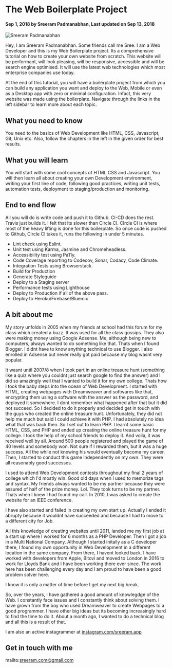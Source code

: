 # The Web Boilerplate Project

#### Sep 1, 2018 by Sreeram Padmanabhan, Last updated on Sep 13, 2018

![Sreeram Padmanabhan](https://avatars0.githubusercontent.com/u/8502281?s=460&v=4 "Sreeram Padmanabhan")

Hey, I am Sreeram Padmanabhan. Some friends call me Sree. I am a Web Developer and this is my Web Boilerplate project. Its a comprehensive tutorial on how to create your own website from scratch. This website will be performant, will look pleasing, will be responsive, accessible and will be search engine optimised. It will use the latest web technologies which most enterprise companies use today.

At the end of this tutorial, you will have a boilerplate project from which you can build any application you want and deploy to the Web, Mobile or even as a Desktop app with zero or minimal configuration. Infact, this very website was made using the boilerplate. Navigate through the links in the left sidebar to learn more about each topic.

## What you need to know

You need to the basics of Web Development like HTML, CSS, Javascript, Git, Unix etc. Also, follow the chapters in the left in the given order for best results.

## What you will learn

You will start with some cool concepts of HTML CSS and Javascript. You will then learn all about creating your own Development environment, writing your first line of code, following good practices, writing unit tests, automation tests, deployment to staging/production and monitoring.

## End to end flow

All you will do is write code and push it to Github. CI-CD does the rest. Travis just builds it. I felt that its slower than Circle CI. CIrcle CI is where most of the heavy lifting is done for this boilerplate. So once code is pushed to Github, Circle CI takes it, runs the following in under 5 minutes.

- Lint check using Eslint.
- Unit test using Karma, Jasmine and Chromeheadless.
- Accessibility test using Pa11y.
- Code Coverage reporting to Codecov, Sonar, Codacy, Code Climate.
- Integration Tests using Browserstack.
- Build for Production
- Generate Styleguide
- Deploy to a Staging server
- Performance tests using Lighthouse
- Deploy to Production if all of the above pass.
- Deploy to Heroku/Firebase/Bluemix

## A bit about me

My story unfolds in 2005 when my friends at school had this forum for my class which created a buzz. It was used for all the class gossips. They also were making money using Google Adsense. Me, although being new to computers, always wanted to do something like that. Thats when I found Blogger. I didnt have to know anything technical to use Blogger. I also enrolled in Adsense but never really got paid because my blog wasnt very popular.

It wasnt until 2007/8 when I took part in an online treasure hunt (something like a quiz where you couldnt just search google to find the answer) and I did so amazingly well that I wanted to build it for my own college. Thats how I took the baby steps into the ocean of Web Development. I started with HTML, creating webpages with Dreamweaver and softwares like that, encrypting them using a software with the answer as the password, and deployed it somewhere. I dont remember what happened after that but it did not succeed. So I decided to do it properly and decided get in touch with the guys who created the online treasure hunt. Unfortunately, they did not help me much but said I could achieve it with PHP. I had absolutely no idea what that was back then. So I set out to learn PHP. I learnt some basic HTML, CSS, and PHP and ended up creating the online treasure hunt for my college. I took the help of my school friends to deploy it. And voila, it was received well by all. Around 500 people registered and played the game of 40 levels and somebody won. Not sure if I rewarded them, but it was a huge success. All the while not knowing his would eventually become my career. Then, I started to conduct this game independently on my own. They were all reasonably good successes.

I used to attend Web Development contests throughout my final 2 years of college which I'd mostly win. Good old days when I used to memorize tags and syntax. My friends always wanted to be my partner because they were assured of half of the prize money. Lol. They took turns to be my partner. Thats when I knew I had found my call. In 2010, I was asked to create the website for an IEEE conference.

I have also started and failed in creating my own start up. Actually I ended it abrupty because it wouldnt have succeeded and because I had to move to a different city for Job.

All this knowledge of creating websites until 2011, landed me my first job at a start up where I worked for 6 months as a PHP Developer. Then I got a job in a Multi National Company. Although I started initally as a C developer there, I found my own opportunity in Web Development in a different location in the same company. From there, I havent looked back. I have worked with developers from Apple, Bitovi and moved to London in 2016 to work for Lloyds Bank and I have been working there ever since. The work here has been challenging every day and I am proud to have been a good problem solver here.

I know it is only a matter of time before I get my next big break.

So, over the years, I have gathered a good amount of knowlegdge of the Web. I constantly face issues and I constantly think about solving them. I have grown from the boy who used Dreamweaver to create Webpages to a good programmer. I have other big ideas but its becoming increasingly hard to find the time to do it. About a month ago, I wanted to do a technical blog and all this is a result of that.

I am also an active instagrammer at [instagram.com/sreeram.app](http://instagram.com/sreeram.app)

## Get in touch with me

mailto:sreeram.com@gmail.com
